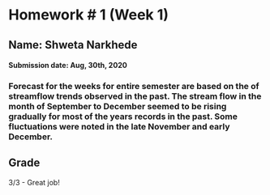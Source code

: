 # Homework # 1 (Week 1)
## Name: Shweta Narkhede
#### Submission date: Aug, 30th, 2020

### Forecast for the weeks for entire semester are based on the of streamflow trends observed in the past. The stream flow in the month of September to December seemed to be rising gradually for most of the years records in the past. Some fluctuations were noted in the late November and early December.

## Grade
3/3 - Great job!
